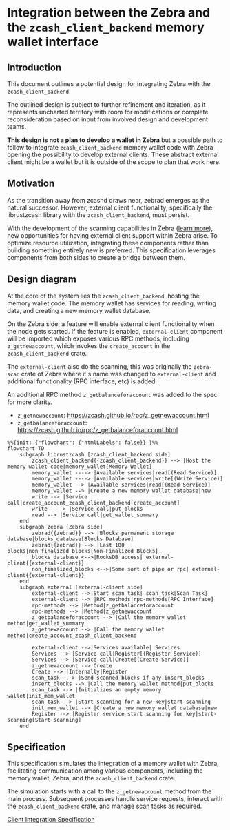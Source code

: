 # Integration between the Zebra and the `zcash_client_backend` memory wallet interface

## Introduction

This document outlines a potential design for integrating Zebra with the `zcash_client_backend`.

The outlined design is subject to further refinement and iteration, as it represents uncharted territory with room for modifications or complete reconsideration based on input from involved design and development teams.

**This design is not a plan to develop a wallet in Zebra** but a possible path to follow to integrate `zcash_client_backend` memory wallet code with Zebra opening the possibility to develop external clients. These abstract external client might be a wallet but it is outside of the scope to plan that work here.

## Motivation

As the transition away from zcashd draws near, zebrad emerges as the natural successor. However, external client functionality, specifically the librustzcash library with the `zcash_client_backend`, must persist.

With the development of the scanning capabilities in Zebra ([learn more](grpc.md)), new opportunities for having external client support within Zebra arise. To optimize resource utilization, integrating these components rather than building something entirely new is preferred. This specification leverages components from both sides to create a bridge between them.

## Design diagram

At the core of the system lies the `zcash_client_backend`, hosting the memory wallet code. The memory wallet has services for reading, writing data, and creating a new memory wallet database.

On the Zebra side, a feature will enable external client functionality when the node gets started. If the feature is enabled, `external-client` component will be imported which exposes various RPC methods, including `z_getnewaccount`, which invokes the `create_account` in the `zcash_client_backend` crate.

The `external-client` also do the scanning, this was originally the `zebra-scan` crate of Zebra where it's name was changed to `external-client` and additional functionality (RPC interface, etc) is added.

An additional RPC method `z_getbalanceforaccount` was added to the spec for more clarity.

- `z_getnewaccount`: https://zcash.github.io/rpc/z_getnewaccount.html
- `z_getbalanceforaccount`: https://zcash.github.io/rpc/z_getbalanceforaccount.html

```mermaid
%%{init: {"flowchart": {"htmlLabels": false}} }%%
flowchart TD
    subgraph librustzcash [zcash_client_backend side]
        zcash_client_backend{{zcash_client_backend}} --> |Host the memory wallet code|memory_wallet[Memory Wallet]
        memory_wallet ----> |Available services|read[(Read Service)]
        memory_wallet ----> |Available services|write[(Write Service)]
        memory_wallet --> |Available services|read[(Read Service)]
        memory_wallet --> |Create a new memory wallet database|new
        write --> |Service call|create_account_zcash_client_backend[create_account]
        write ----> |Service call|put_blocks
        read --> |Service call|get_wallet_summary
    end
    subgraph zebra [Zebra side]
        zebrad{{zebrad}} --> |Blocks permanent storage database|blocks_database[Blocks Database]
        zebrad{{zebrad}} --> |Last 100 blocks|non_finalized_blocks[Non-Finalized Blocks]
        blocks_database <-->|RocksDB access| external-client{{external-client}}
        non_finalized_blocks <-->|Some sort of pipe or rpc| external-client{{external-client}}
    end
    subgraph external [external-client side]
        external-client -->|Start scan task| scan_task[Scan Task]
        external-client --> |RPC methods|rpc-methods[RPC Interface]
        rpc-methods --> |Method|z_getbalanceforaccount
        rpc-methods --> |Method|z_getnewaccount
        z_getbalanceforaccount --> |Call the memory wallet method|get_wallet_summary
        z_getnewaccount --> |Call the memory wallet method|create_account_zcash_client_backend

        external-client -->|Services available| Services
        Services --> |Service call|Register[(Register Service)]
        Services --> |Service call|Create[(Create Service)]
        z_getnewaccount --> Create
        Create --> |Internally|Register
        scan_task -.-> |Send scanned blocks if any|insert_blocks
        insert_blocks --> |Call the memory wallet method|put_blocks
        scan_task --> |Initializes an empty memory wallet|init_mem_wallet
        scan_task --> |Start scanning for a new key|start-scanning
        init_mem_wallet --> |Create a new memory wallet database|new
        Register --> |Register service start scanning for key|start-scanning[Start scanning]
    end
```

## Specification

This specification simulates the integration of a memory wallet with Zebra, facilitating communication among various components, including the memory wallet, Zebra, and the `zcash_client_backend` crate.

The simulation starts with a call to the `z_getnewaccount` method from the main process. Subsequent processes handle service requests, interact with the `zcash_client_backend` crate, and manage scan tasks as required.

[Client Integration Specification](client_integration.tla)
